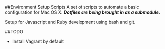 ##Environment Setup Scripts
A set of scripts to automate a basic configuration for Mac OS X.
**_Dotfiles are being brought in as a submodule._**

Setup for Javascript and Ruby development using bash and git.

##TODO
- Install Vagrant by default
